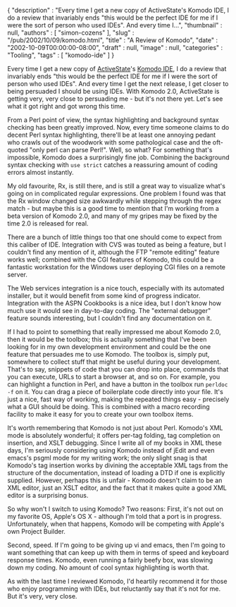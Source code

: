 {
   "description" : "Every time I get a new copy of ActiveState's Komodo IDE, I do a review that invariably ends &quot;this would be the perfect IDE for me if I were the sort of person who used IDEs&quot;. And every time I...",
   "thumbnail" : null,
   "authors" : [
      "simon-cozens"
   ],
   "slug" : "/pub/2002/10/09/komodo.html",
   "title" : "A Review of Komodo",
   "date" : "2002-10-09T00:00:00-08:00",
   "draft" : null,
   "image" : null,
   "categories" : "Tooling",
   "tags" : [
      "komodo-ide"
   ]
}





Every time I get a new copy of
[ActiveState](http://www.activestate.com/)'s [Komodo
IDE](http://www.activestate.com/Products/Komodo/), I do a review that
invariably ends "this would be the perfect IDE for me if I were the sort
of person who used IDEs". And every time I get the next release, I get
closer to being persuaded I should be using IDEs. With Komodo 2.0,
ActiveState is getting very, very close to persuading me - but it's not
there yet. Let's see what it got right and got wrong this time.

From a Perl point of view, the syntax highlighting and background syntax
checking has been greatly improved. Now, every time someone claims to do
decent Perl syntax highlighting, there'll be at least one annoying
pedant who crawls out of the woodwork with some pathological case and
the oft-quoted "only perl can parse Perl!". Well, so what? For something
that's impossible, Komodo does a surprisingly fine job. Combining the
background syntax checking with `use strict` catches a reassuring amount
of coding errors almost instantly.

My old favourite, Rx, is still there, and is still a great way to
visualize what's going on in complicated regular expressions. One
problem I found was that the Rx window changed size awkwardly while
stepping through the regex match - but maybe this is a good time to
mention that I'm working from a beta version of Komodo 2.0, and many of
my gripes may be fixed by the time 2.0 is released for real.

There are a bunch of little things too that one should come to expect
from this caliber of IDE. Integration with CVS was touted as being a
feature, but I couldn't find any mention of it, although the FTP "remote
editing" feature works well; combined with the CGI features of Komodo,
this could be a fantastic workstation for the Windows user deploying CGI
files on a remote server.

The Web services integration is a nice touch, especially with its
automated installer, but it would benefit from some kind of progress
indicator. Integration with the ASPN Cookbooks is a nice idea, but I
don't know how much use it would see in day-to-day coding. The "external
debugger" feature sounds interesting, but I couldn't find any
documentation on it.

If I had to point to something that really impressed me about Komodo
2.0, then it would be the toolbox; this is actually something that I've
been looking for in my own development environment and could be the one
feature that persuades me to use Komodo. The toolbox is, simply put,
somewhere to collect stuff that might be useful during your development.
That's to say, snippets of code that you can drop into place, commands
that you can execute, URLs to start a browser at, and so on. For
example, you can highlight a function in Perl, and have a button in the
toolbox run `perldoc -f` on it. You can drag a piece of boilerplate code
directly into your file. It's just a nice, fast way of working, making
the repeated things easy - precisely what a GUI should be doing. This is
combined with a macro recording facility to make it easy for you to
create your own toolbox items.

It's worth remembering that Komodo is not just about Perl. Komodo's XML
mode is absolutely wonderful; it offers per-tag folding, tag completion
on insertion, and XSLT debugging. Since I write all of my books in XML
these days, I'm seriously considering using Komodo instead of jEdit and
even emacs's psgml mode for my writing work; the only slight snag is
that Komodo's tag insertion works by divining the acceptable XML tags
from the structure of the documentation, instead of loading a DTD if one
is explicitly supplied. However, perhaps this is unfair - Komodo doesn't
claim to be an XML editor, just an XSLT editor, and the fact that it
makes quite a good XML editor is a surprising bonus.

So why won't I switch to using Komodo? Two reasons: First, it's not out
on my favorite OS, Apple's OS X - although I'm told that a port is in
progress. Unfortunately, when that happens, Komodo will be competing
with Apple's own Project Builder.

Second, speed. If I'm going to be giving up vi and emacs, then I'm going
to want something that can keep up with them in terms of speed and
keyboard response times. Komodo, even running a fairly beefy box, was
slowing down my coding. No amount of cool syntax highlighting is worth
that.

As with the last time I reviewed Komodo, I'd heartily recommend it for
those who enjoy programming with IDEs, but reluctantly say that it's not
for me. But it's very, very close.


